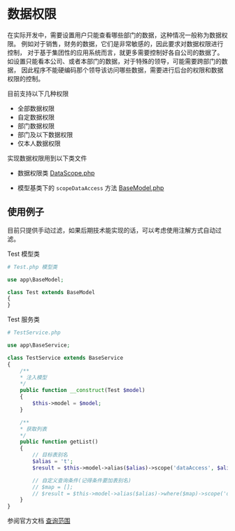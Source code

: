# 数据权限
在实际开发中，需要设置用户只能查看哪些部门的数据，这种情况一般称为数据权限。
例如对于销售，财务的数据，它们是非常敏感的，因此要求对数据权限进行控制， 对于基于集团性的应用系统而言，就更多需要控制好各自公司的数据了。如设置只能看本公司、或者本部门的数据，对于特殊的领导，可能需要跨部门的数据， 因此程序不能硬编码那个领导该访问哪些数据，需要进行后台的权限和数据权限的控制。

目前支持以下几种权限
- 全部数据权限
- 自定数据权限
- 部门数据权限
- 部门及以下数据权限
- 仅本人数据权限

实现数据权限用到以下类文件


- 数据权限类 [DataScope.php](https://github.com/edenleung/think-admin/blob/6.0/extend/Tant/DataScope/Scope.php)

- 模型基类下的 `scopeDataAccess` 方法 [BaseModel.php](https://github.com/edenleung/think-admin/blob/6.0/app/BaseModel.php)

## 使用例子
目前只提供手动过滤，如果后期技术能实现的话，可以考虑使用注解方式自动过滤。

Test 模型类
```php
# Test.php 模型类

use app\BaseModel;

class Test extends BaseModel
{
}

```

Test 服务类
```php
# TestService.php

use app\BaseService;

class TestService extends BaseService
{
    /**
    * 注入模型
    */
    public function __construct(Test $model)
    {
        $this->model = $model;
    }

    /**
    * 获取列表
    */
    public function getList()
    {
        // 目标表别名
        $alias = 't';
        $result = $this->model->alias($alias)->scope('dataAccess', $alias)->select();

        // 自定义查询条件(记得条件要加表别名)
        // $map = [];
        // $result = $this->model->alias($alias)->where($map)->scope('dataAccess', $alias)->select();
    }
}


```

参阅官方文档 [查询范围](https://www.kancloud.cn/manual/thinkphp6_0/1037586)
